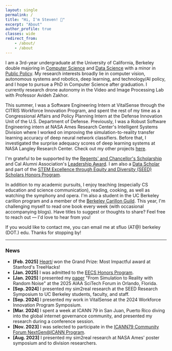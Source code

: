 ```yaml
---
layout: single
permalink: /
title: "Hi, I'm Steven! 👋"
excerpt: "About"
author_profile: true
classes: wide
redirect_from:
    - /about/
    - /about
---
```


I am a 3rd-year undergraduate at the University of California, Berkeley double majoring in [Computer Science](https://eecs.berkeley.edu/cs/) and [Data Science](https://data.berkeley.edu/academics/data-science-undergraduate-studies/data-science-major) with a minor in [Public Policy](https://gspp.berkeley.edu). My research interests broadly lie in computer vision, autonomous systems and robotics, deep learning, and technology/AI policy, and I hope to pursue a PhD in Computer Science after graduation. I currently research drone autonomy in the Video and Image Processing Lab with Professor Avideh Zakhor.

This summer, I was a Software Engineering Intern at VitalSense through the CITRIS Workforce Innovation Program, and spent the rest of my time as a Congressional Affairs and Policy Planning Intern at the Defense Innovation Unit of the U.S. Department of Defense. Previously, I was a Robust Software Engineering intern at NASA Ames Research Center's Intelligent Systems Division where I worked on improving the simulation-to-reality transfer learning accuracy of deep neural network classifiers. Before that, I investigated the surprise adequacy scores of deep learning systems at NASA Langley Research Center. Check out my other projects [here](https://stevenfluo.github.io/projects).

I'm grateful to be supported by the [Regents' and Chancellor's Scholarship](https://financialaid.berkeley.edu/types-of-aid-at-berkeley/scholarships/regents-and-chancellors-scholarship/) and Cal Alumni Association's [Leadership Award](https://alumni.berkeley.edu/get-involved/scholarships/the-leadership-award/). I am also a [Data Scholar](https://data.berkeley.edu/data-science/student-opportunities/data-scholars) and part of the [STEM Excellence through Equity and Diversity (SEED) Scholars Honors Program](https://seedscholars.berkeley.edu/home).

In addition to my academic pursuits, I enjoy teaching (especially CS education and science communication), reading, cooking, as well as watching the symphony and opera. I'm also a student in the UC Berkeley carillon program and a member of the [Berkeley Carillon Guild](https://bells.studentorg.berkeley.edu). This year, I'm challenging myself to read one book every week (with occasional accompanying blogs). Have titles to suggest or thoughts to share? Feel free to reach out — I'd love to hear from you!

If you would like to contact me, you can email me at sfluo (AT@) berkeley (DOT.) edu. Thanks for stopping by!

---

### News
- **[Feb. 2025]** [He*a*rt*i*](https://devpost.com/software/hearti) won the Grand Prize: Most Impactful award at Stanford's TreeHacks!
- **[Jan. 2025]** I was admitted to the [EECS Honors Program](https://eecs.berkeley.edu/resources/undergrads/honors/).
- **[Jan. 2025]** I presented my [paper](https://stevenfluo.github.io/projects/#papers--publications) "From Simulation to Reality with Random Noise" at the 2025 AIAA SciTech Forum in Orlando, Florida.
- **[Sep. 2024]** I presented my sim2real research at the SEED Research Symposium to UC Berkeley students, faculty, and staff.
- **[Sep. 2024]** I presented my work in VitalSense at the 2024 Workforce Innovation Program Symposium.
- **[Mar. 2024]** I spent a week at ICANN 79 in San Juan, Puerto Rico diving into the global internet governance community, and presented my research during a conference session.
- **[Nov. 2023]** I was selected to participate in the [ICANN79 Community Forum NextGen@ICANN Program](https://www.icann.org/en/announcements/details/icann-announces-nextgenicann79-participants-27-11-2023-en).
- **[Aug. 2023]** I presented my sim2real research at NASA Ames' poster symposium and to division researchers.